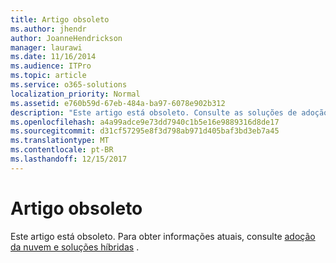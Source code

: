 ```yaml
---
title: Artigo obsoleto
ms.author: jhendr
author: JoanneHendrickson
manager: laurawi
ms.date: 11/16/2014
ms.audience: ITPro
ms.topic: article
ms.service: o365-solutions
localization_priority: Normal
ms.assetid: e760b59d-67eb-484a-ba97-6078e902b312
description: "Este artigo está obsoleto. Consulte as soluções de adoção e híbrido em nuvem para obter informações atuais."
ms.openlocfilehash: a4a99adce9e73dd7940c1b5e16e9889316d8de17
ms.sourcegitcommit: d31cf57295e8f3d798ab971d405baf3bd3eb7a45
ms.translationtype: MT
ms.contentlocale: pt-BR
ms.lasthandoff: 12/15/2017
---
```

# <a name="obsolete-article"></a>Artigo obsoleto

Este artigo está obsoleto. Para obter informações atuais, consulte [adoção da nuvem e soluções híbridas](cloud-adoption-and-hybrid-solutions.md) .
  

